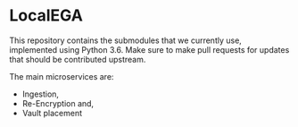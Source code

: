 # LocalEGA

This repository contains the submodules that we currently use,
implemented using Python 3.6. Make sure to make pull requests for
updates that should be contributed upstream.

The main microservices are:
* Ingestion,
* Re-Encryption and,
* Vault placement

